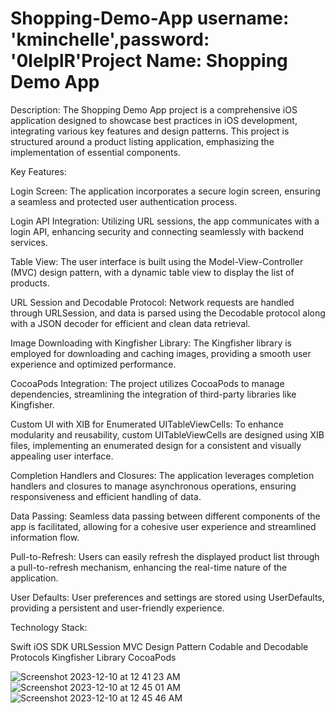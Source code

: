 # Shopping-Demo-App username: 'kminchelle',password: '0lelplR'Project Name: Shopping Demo App


Description:
The Shopping Demo App project is a comprehensive iOS application designed to showcase best practices in iOS development, integrating various key features and design patterns. This project is structured around a product listing application, emphasizing the implementation of essential components.

Key Features:

Login Screen: The application incorporates a secure login screen, ensuring a seamless and protected user authentication process.

Login API Integration: Utilizing URL sessions, the app communicates with a login API, enhancing security and connecting seamlessly with backend services.

Table View: The user interface is built using the Model-View-Controller (MVC) design pattern, with a dynamic table view to display the list of products.

URL Session and Decodable Protocol: Network requests are handled through URLSession, and data is parsed using the Decodable protocol along with a JSON decoder for efficient and clean data retrieval.

Image Downloading with Kingfisher Library: The Kingfisher library is employed for downloading and caching images, providing a smooth user experience and optimized performance.

CocoaPods Integration: The project utilizes CocoaPods to manage dependencies, streamlining the integration of third-party libraries like Kingfisher.

Custom UI with XIB for Enumerated UITableViewCells: To enhance modularity and reusability, custom UITableViewCells are designed using XIB files, implementing an enumerated design for a consistent and visually appealing user interface.

Completion Handlers and Closures: The application leverages completion handlers and closures to manage asynchronous operations, ensuring responsiveness and efficient handling of data.

Data Passing: Seamless data passing between different components of the app is facilitated, allowing for a cohesive user experience and streamlined information flow.

Pull-to-Refresh: Users can easily refresh the displayed product list through a pull-to-refresh mechanism, enhancing the real-time nature of the application.

User Defaults: User preferences and settings are stored using UserDefaults, providing a persistent and user-friendly experience.

Technology Stack:

Swift
iOS SDK
URLSession
MVC Design Pattern
Codable and Decodable Protocols
Kingfisher Library
CocoaPods



![Screenshot 2023-12-10 at 12 41 23 AM](https://github.com/amitrai9696/Product-List/assets/149014140/1d942086-5149-4e98-9c7f-2483441f33a3)
![Screenshot 2023-12-10 at 12 45 01 AM](https://github.com/amitrai9696/Product-List/assets/149014140/cc8114b8-485c-4d15-9e54-bd1dcde7a337)
![Screenshot 2023-12-10 at 12 45 46 AM](https://github.com/amitrai9696/Product-List/assets/149014140/54e6e539-8f7e-48f8-85f6-50f303d4875b)
